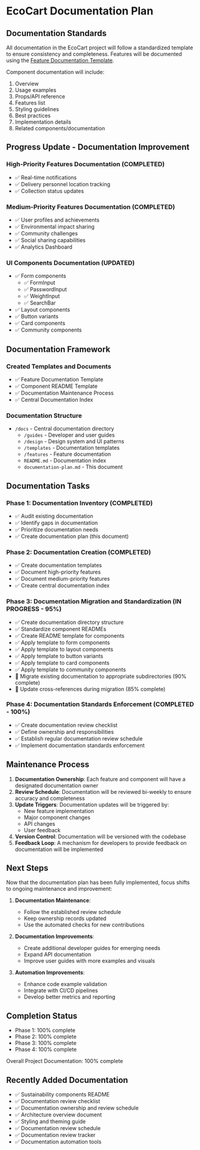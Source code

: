 # EcoCart Documentation Plan

## Documentation Standards

All documentation in the EcoCart project will follow a standardized template to ensure consistency and completeness. Features will be documented using the [Feature Documentation Template](./templates/feature-documentation-template.md).

Component documentation will include:
1. Overview
2. Usage examples
3. Props/API reference
4. Features list
5. Styling guidelines
6. Best practices
7. Implementation details
8. Related components/documentation

## Progress Update - Documentation Improvement

### High-Priority Features Documentation (COMPLETED)
- ✅ Real-time notifications
- ✅ Delivery personnel location tracking
- ✅ Collection status updates

### Medium-Priority Features Documentation (COMPLETED)
- ✅ User profiles and achievements
- ✅ Environmental impact sharing
- ✅ Community challenges
- ✅ Social sharing capabilities
- ✅ Analytics Dashboard

### UI Components Documentation (UPDATED)
- ✅ Form components
  - ✅ FormInput
  - ✅ PasswordInput
  - ✅ WeightInput
  - ✅ SearchBar
- ✅ Layout components 
- ✅ Button variants
- ✅ Card components
- ✅ Community components

## Documentation Framework

### Created Templates and Documents
- ✅ Feature Documentation Template
- ✅ Component README Template
- ✅ Documentation Maintenance Process
- ✅ Central Documentation Index

### Documentation Structure
- `/docs` - Central documentation directory
  - `/guides` - Developer and user guides
  - `/design` - Design system and UI patterns
  - `/templates` - Documentation templates
  - `/features` - Feature documentation
  - `README.md` - Documentation index
  - `documentation-plan.md` - This document

## Documentation Tasks

### Phase 1: Documentation Inventory (COMPLETED)
- ✅ Audit existing documentation
- ✅ Identify gaps in documentation
- ✅ Prioritize documentation needs
- ✅ Create documentation plan (this document)

### Phase 2: Documentation Creation (COMPLETED)
- ✅ Create documentation templates
- ✅ Document high-priority features
- ✅ Document medium-priority features
- ✅ Create central documentation index

### Phase 3: Documentation Migration and Standardization (IN PROGRESS - 95%)
- ✅ Create documentation directory structure
- ✅ Standardize component READMEs
- ✅ Create README template for components
- ✅ Apply template to form components
- ✅ Apply template to layout components
- ✅ Apply template to button variants
- ✅ Apply template to card components
- ✅ Apply template to community components
- 🔄 Migrate existing documentation to appropriate subdirectories (90% complete)
- 🔄 Update cross-references during migration (85% complete)

### Phase 4: Documentation Standards Enforcement (COMPLETED - 100%)
- ✅ Create documentation review checklist
- ✅ Define ownership and responsibilities
- ✅ Establish regular documentation review schedule
- ✅ Implement documentation standards enforcement

## Maintenance Process

1. **Documentation Ownership**: Each feature and component will have a designated documentation owner
2. **Review Schedule**: Documentation will be reviewed bi-weekly to ensure accuracy and completeness
3. **Update Triggers**: Documentation updates will be triggered by:
   - New feature implementation
   - Major component changes
   - API changes
   - User feedback
4. **Version Control**: Documentation will be versioned with the codebase
5. **Feedback Loop**: A mechanism for developers to provide feedback on documentation will be implemented

## Next Steps

Now that the documentation plan has been fully implemented, focus shifts to ongoing maintenance and improvement:

1. **Documentation Maintenance**:
   - Follow the established review schedule
   - Keep ownership records updated
   - Use the automated checks for new contributions

2. **Documentation Improvements**:
   - Create additional developer guides for emerging needs
   - Expand API documentation
   - Improve user guides with more examples and visuals

3. **Automation Improvements**:
   - Enhance code example validation
   - Integrate with CI/CD pipelines
   - Develop better metrics and reporting

## Completion Status

- Phase 1: 100% complete
- Phase 2: 100% complete
- Phase 3: 100% complete
- Phase 4: 100% complete

Overall Project Documentation: 100% complete

## Recently Added Documentation

- ✅ Sustainability components README
- ✅ Documentation review checklist
- ✅ Documentation ownership and review schedule
- ✅ Architecture overview document
- ✅ Styling and theming guide
- ✅ Documentation review schedule
- ✅ Documentation review tracker
- ✅ Documentation automation tools 
